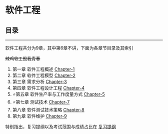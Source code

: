 # 软件工程

## 目录
---
软件工程共分为9章，其中第6章不讲，下面为各章节目录及其索引

~~辣鸡软工毁我青春~~


1. 第一章 软件工程概述  [Chapter-1](Note/Chapter1-软件工程概述.md)
2. 第二章 软件工程模型 [Chapter-2](Note/Chapter2-软件过程模型.md)
3. 第三章 需求分析 [Chapter-3](Note/Chapter3-需求分析.md)
4. 第四章 软件工程设计工程  [Chapter-4](Note/Chapter4-软件工程设计工程.md)
5. :star:第五章 软件生产率与工作度量方式 [Chapter-5](Note/Chapter5-软件生产率与工作量度量方式.md)
6. :star:第七章 测试技术 [Chapter-7](Note/Chapter7-测试技术.md)
7. 第八章 软件测试技术策略 [Chapter-8](Note/Chapter8-软件测试技术策略.md)
8. 第九章 软件维护 [Chapter-9](Note/Chapter9-软件维护.md)


特别指出，复习提纲以及考试范围与成绩占比在 [复习提纲](复习提纲.md)
